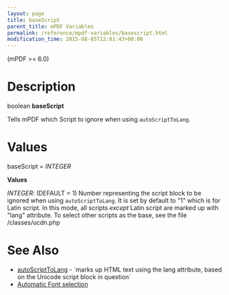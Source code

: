 ```yaml
---
layout: page
title: baseScript
parent_title: mPDF Variables
permalink: /reference/mpdf-variables/basescript.html
modification_time: 2015-08-05T12:01:43+00:00
---
```


(mPDF >= 6.0)

# Description

boolean **baseScript**

Tells mPDF which Script to ignore when using `autoScriptToLang`.

# Values

<span class="parameter">baseScript</span> = *<span class="smallblock">INTEGER</span>*<span class="smallblock"> </span>

**Values**

*<span class="smallblock">INTEGER</span>*: (<span class="smallblock">DEFAULT</span> = 1) Number representing the script block to be ignored when using `autoScriptToLang`. It is set by default to "1" which is for Latin script. In this mode, all scripts *except* Latin script are marked up with "lang" attribute. To select other scripts as the base, see the file <span class="filename">/classes/ucdn.php</span>

# See Also

<ul>
<li class="manual_boxlist"><a href="{{ "/reference/mpdf-variables/autoscripttolang.html" | prepend: site.baseurl }}">autoScriptToLang</a> - `<span class="code">marks up HTML text using the lang attribute, based on the Unicode script block in question`</span></li>
<li class="manual_boxlist"><a href="{{ "/fonts-languages/automatic-font-selection.html" | prepend: site.baseurl }}">Automatic Font selection</a> </li>
</ul>
